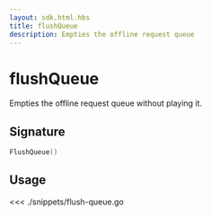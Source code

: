 ```yaml
---
layout: sdk.html.hbs
title: flushQueue
description: Empties the offline request queue
---
```


# flushQueue

Empties the offline request queue without playing it.

## Signature

```go
FlushQueue()
```

## Usage

<<< ./snippets/flush-queue.go
